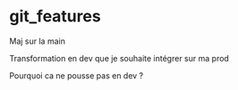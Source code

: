 # git_features

Maj sur la main



Transformation en dev que je souhaite intégrer sur ma prod 

Pourquoi ca ne pousse pas en dev ?
